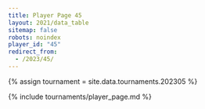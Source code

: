```yaml
---
title: Player Page 45
layout: 2021/data_table
sitemap: false
robots: noindex
player_id: "45"
redirect_from:
  - /2023/45/
---
```

{% assign tournament = site.data.tournaments.202305 %}

{% include tournaments/player_page.md %}
